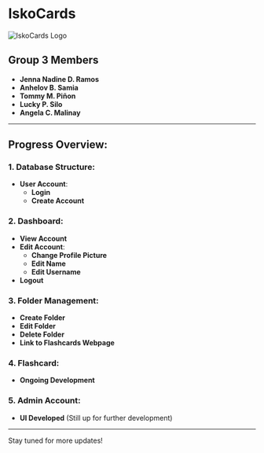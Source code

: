 # IskoCards

![IskoCards Logo](../assets/LogoHeader)

## Group 3 Members

- **Jenna Nadine D. Ramos**
- **Anhelov B. Samia**
- **Tommy M. Piñon**
- **Lucky P. Silo**
- **Angela C. Malinay**

---

## Progress Overview:

### 1. Database Structure:
- **User Account**:
  - **Login**
  - **Create Account**

### 2. Dashboard:
- **View Account**
- **Edit Account**:
  - **Change Profile Picture**
  - **Edit Name**
  - **Edit Username**
- **Logout**

### 3. Folder Management:
- **Create Folder**
- **Edit Folder**
- **Delete Folder**
- **Link to Flashcards Webpage**

### 4. Flashcard:
- **Ongoing Development**

### 5. Admin Account:
- **UI Developed** (Still up for further development)

---

Stay tuned for more updates!

